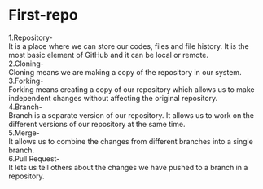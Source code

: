 # First-repo
1.Repository-
<br>
It is a place where we can store our codes, files and file history. It is the most basic element of GitHub and it can be local or remote.
<br>
2.Cloning-
<br>
Cloning means we are making a copy of the repository in our system.
<br>
3.Forking-
<br>
Forking means creating a copy of our repository which allows us to make independent changes without affecting the original repository.
<br>
4.Branch-
<br>
Branch is a separate version of our repository. It allows us to work on the different versions of our repository at the same time.
<br>
5.Merge-
<br>
It allows us to combine the changes from different branches into a single branch.
<br>
6.Pull Request-
<br>
It lets us tell others about the changes we have pushed to a branch in a repository.
